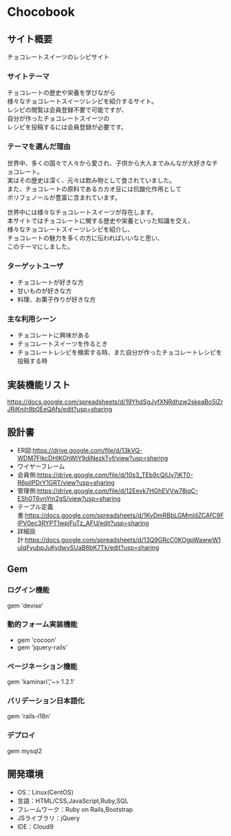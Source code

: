 # Chocobook

## サイト概要
チョコレートスイーツのレシピサイト

### サイトテーマ
チョコレートの歴史や栄養を学びながら<br>
様々なチョコレートスイーツレシピを紹介するサイト。<br>
レシピの閲覧は会員登録不要で可能ですが、<br>
自分が作ったチョコレートスイーツの<br>
レシピを投稿するには会員登録が必要です。

### テーマを選んだ理由
世界中、多くの国々で人々から愛され、子供から大人までみんなが大好きなチョコレート。<br>
実はその歴史は深く、元々は飲み物として食されていました。<br>
また、チョコレートの原料であるカカオ豆には抗酸化作用として<br>
ポリフェノールが豊富に含まれています。

世界中には様々なチョコレートスイーツが存在します。<br>
本サイトではチョコレートに関する歴史や栄養といった知識を交え、<br>
様々なチョコレートスイーツレシピを紹介し、<br>
チョコレートの魅力を多くの方に伝わればいいなと思い、<br>
このテーマにしました。

### ターゲットユーザ
- チョコレートが好きな方
- 甘いものが好きな方
- 料理、お菓子作りが好きな方

### 主な利用シーン
- チョコレートに興味がある
- チョコレートスイーツを作るとき
- チョコレートレシピを検索する時、また自分が作ったチョコレートレシピを投稿する時

## 実装機能リスト
https://docs.google.com/spreadsheets/d/19YhdSgJyfXNRdhzw2skeaBo5lZrJRiKnih9b0EeQAfs/edit?usp=sharing

## 設計書
- ER図:https://drive.google.com/file/d/13kVQ-WDM7FlkcDHIKGhWIY9djNezkTvf/view?usp=sharing
- ワイヤーフレーム
- 会員側:https://drive.google.com/file/d/10s3_TEb9cQiUv7jKT0-R6pilPDrY1GRT/view?usp=sharing
- 管理側:https://drive.google.com/file/d/12Eevk7HGhEVVw78iqC-ESh0T6vnYm2gS/view?usp=sharing
- テーブル定義書:https://docs.google.com/spreadsheets/d/1KvDmRBbLGMmldZCAfC9FIPV0ec3RYPT1wpjFuTz_AFU/edit?usp=sharing
- 詳細設計:https://docs.google.com/spreadsheets/d/13Q9GRcC0KOgpWawwW1uIqFyubpJuKydwvSUaB6bK7Tk/edit?usp=sharing

## Gem

### ログイン機能
gem 'devise'

### 動的フォーム実装機能
- gem 'cocoon'
- gem 'jquery-rails'

### ページネーション機能
gem 'kaminari','~> 1.2.1'

### バリデーション日本語化
gem 'rails-i18n'

### デプロイ
gem mysql2

## 開発環境
- OS：Linux(CentOS)
- 言語：HTML/CSS,JavaScript,Ruby,SQL
- フレームワーク：Ruby on Rails,Bootstrap
- JSライブラリ：jQuery
- IDE：Cloud9

